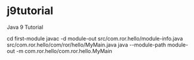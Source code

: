 # j9tutorial
Java 9 Tutorial


cd first-module
javac -d module-out src/com.ror.hello/module-info.java src/com.ror.hello/com/ror/hello/MyMain.java
java --module-path module-out -m com.ror.hello/com.ror.hello.MyMain

